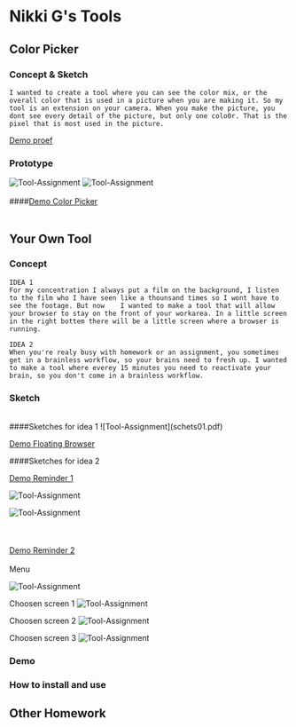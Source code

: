 # Nikki G's Tools

## Color Picker

### Concept & Sketch

```
I wanted to create a tool where you can see the color mix, or the overall color that is used in a picture when you are making it. So my tool is an extension on your camera. When you make the picture, you dont see every detail of the picture, but only one colo0r. That is the pixel that is most used in the picture. 
```
[Demo proef](DemoKleurProef.mov)

### Prototype

![Tool-Assignment](cp01.png)
![Tool-Assignment](cp02.png)
<br><br>
####[Demo Color Picker](cp.mov)
<br><br>

## Your Own Tool

### Concept
```
IDEA 1
For my concentration I always put a film on the background, I listen to the film who I have seen like a thounsand times so I wont have to see the footage. But now    I wanted to make a tool that will allow your browser to stay on the front of your workarea. In a little screen in the right bottem there will be a little screen where a browser is running. 
```

```
IDEA 2
When you're realy busy with homework or an assignment, you sometimes get in a brainless workflow, so your brains need to fresh up. I wanted to make a tool where everey 15 minutes you need to reactivate your brain, so you don't come in a brainless workflow. 
```

### Sketch

<br>
####Sketches for idea 1
![Tool-Assignment](schets01.pdf)

[Demo Floating Browser](DemoNetflix.mov)

####Sketches for idea 2

[Demo Reminder 1](DemoNotification.mov)

![Tool-Assignment](sketch01.png)

![Tool-Assignment](sketch02.png)
<br><br><br><br>
[Demo Reminder 2](DemoToolEind01.mov)
<br><br>
Menu

![Tool-Assignment](sketch03.png)

Choosen screen 1
![Tool-Assignment](sketch04.png)

Choosen screen 2
![Tool-Assignment](sketch05.png)

Choosen screen 3
![Tool-Assignment](sketch06.png)

### Demo

### How to install and use

## Other Homework

